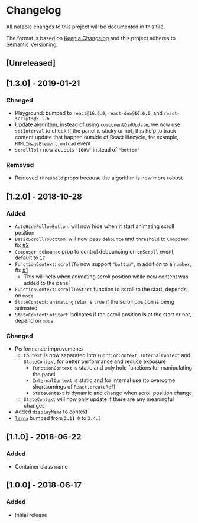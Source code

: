 # Changelog
All notable changes to this project will be documented in this file.

The format is based on [Keep a Changelog](http://keepachangelog.com/en/1.0.0/)
and this project adheres to [Semantic Versioning](http://semver.org/spec/v2.0.0.html).

## [Unreleased]

## [1.3.0] - 2019-01-21
### Changed
- Playground: bumped to `react@16.6.0`, `react-dom@16.6.0`, and `react-scripts@2.1.6`
- Update algorithm, instead of using `componentDidUpdate`, we now use `setInterval` to check if the panel is sticky or not, this help to track content update that happen outside of React lifecycle, for example, `HTMLImageElement.onload` event
- `scrollTo()` now accepts `"100%"` instead of `"bottom"`

### Removed
- Removed `threshold` props because the algorithm is now more robust

## [1.2.0] - 2018-10-28
### Added
- `AutoHideFollowButton`: will now hide when it start animating scroll position
- `BasicScrollToBottom`: will now pass `debounce` and `threshold` to `Composer`, fix [#2](https://github.com/compulim/react-scroll-to-bottom/issues/2)
- `Composer`: `debounce` prop to control debouncing on `onScroll` event, default to `17`
- `FunctionContext`: `scrollTo` now support `"bottom"`, in addition to a `number`, fix [#1](https://github.com/compulim/react-scroll-to-bottom/issues/1)
   - This will help when animating scroll position while new content was added to the panel
- `FunctionContext`: `scrollToStart` function to scroll to the start, depends on `mode`
- `StateContext`: `animating` returns `true` if the scroll position is being animated
- `StateContext`: `atStart` indicates if the scroll position is at the start or not, depend on `mode`

### Changed
- Performance improvements
   - `Context` is now separated into `FunctionContext`, `InternalContext` and `StateContext` for better performance and reduce exposure
      - `FunctionContext` is static and only hold functions for manipulating the panel
      - `InternalContext` is static and for internal use (to overcome shortcomings of `React.createRef`)
      - `StateContext` is dynamic and change when scroll position change
   - `StateContext` will now only update if there are any meaningful changes
- Added `displayName` to context
- [`lerna`](https://npmjs.com/package/lerna) bumped from `2.11.0` to `3.4.3`

## [1.1.0] - 2018-06-22
### Added
- Container class name

## [1.0.0] - 2018-06-17
### Added
- Initial release
